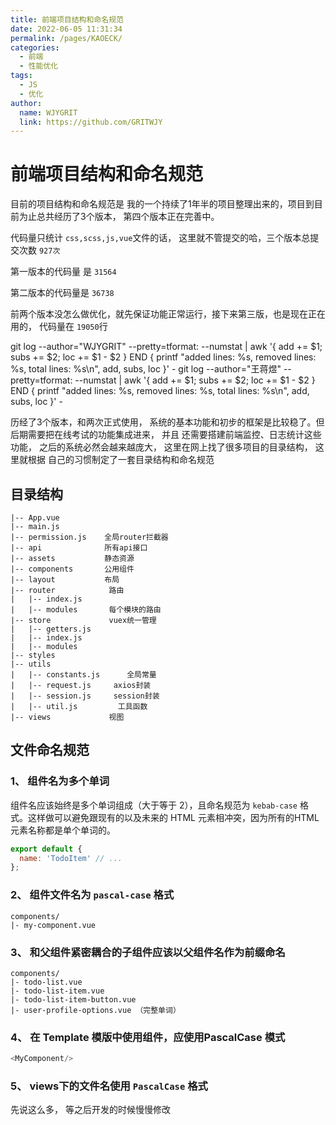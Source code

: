 ```yaml
---
title: 前端项目结构和命名规范
date: 2022-06-05 11:31:34
permalink: /pages/KAOECK/
categories:
  - 前端
  - 性能优化
tags:
  - JS
  - 优化
author:
  name: WJYGRIT
  link: https://github.com/GRITWJY
---
```


# 前端项目结构和命名规范


目前的项目结构和命名规范是 我的一个持续了1年半的项目整理出来的，项目到目前为止总共经历了3个版本， 第四个版本正在完善中。

代码量只统计 `css,scss,js,vue`文件的话， 这里就不管提交的哈，三个版本总提交次数 `927次`

第一版本的代码量 是 `31564`

第二版本的代码量是 `36738`

前两个版本没怎么做优化，就先保证功能正常运行，接下来第三版，也是现在正在用的， 代码量在 `19050`行

git log --author="WJYGRIT" --pretty=tformat: --numstat | awk '{ add += $1; subs += $2; loc += $1 - $2 } END { printf "added lines: %s, removed lines: %s, total lines: %s\n", add, subs, loc }' -
git log --author="王蒋煜" --pretty=tformat: --numstat | awk '{ add += $1; subs += $2; loc += $1 - $2 } END { printf "added lines: %s, removed lines: %s, total lines: %s\n", add, subs, loc }' -

历经了3个版本，和两次正式使用， 系统的基本功能和初步的框架是比较稳了。但后期需要把在线考试的功能集成进来， 并且
还需要搭建前端监控、日志统计这些功能， 之后的系统必然会越来越庞大， 这里在网上找了很多项目的目录结构， 这里就根据
自己的习惯制定了一套目录结构和命名规范





## 目录结构

```
|-- App.vue
|-- main.js
|-- permission.js    全局router拦截器
|-- api              所有api接口 
|-- assets           静态资源
|-- components       公用组件   
|-- layout           布局
|-- router            路由
|   |-- index.js
|   |-- modules       每个模块的路由
|-- store             vuex统一管理
|   |-- getters.js
|   |-- index.js
|   |-- modules
|-- styles
|-- utils
|   |-- constants.js      全局常量
|   |-- request.js     axios封装
|   |-- session.js     session封装 
|   |-- util.js         工具函数
|-- views             视图

```



## 文件命名规范


### 1、 组件名为多个单词

组件名应该始终是多个单词组成（大于等于 2），且命名规范为 `kebab-case` 格式。这样做可以避免跟现有的以及未来的 HTML 元素相冲突，因为所有的HTML 元素名称都是单个单词的。

```javascript
export default {
  name: 'TodoItem' // ... 
};
```

### 2、 组件文件名为 `pascal-case` 格式
```
components/
|- my-component.vue
```
### 3、 和父组件紧密耦合的子组件应该以父组件名作为前缀命名
```
components/
|- todo-list.vue
|- todo-list-item.vue
|- todo-list-item-button.vue
|- user-profile-options.vue （完整单词）

```


### 4、 在 Template 模版中使用组件，应使用PascalCase 模式
```javascript
<MyComponent/>
```

### 5、 views下的文件名使用 `PascalCase` 格式


先说这么多， 等之后开发的时候慢慢修改